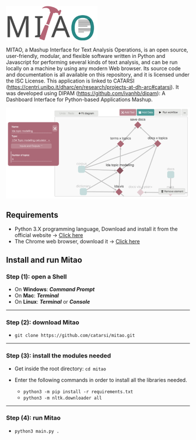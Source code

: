 <img src="doc/mitao_v2.svg" alt="logo" width="250"/>

MITAO, a Mashup Interface for Text Analysis Operations, is an open source, user-friendly, modular, and flexible software written in Python and Javascript for performing several kinds of text analysis, and can be run locally on a machine by using any modern Web browser. Its source code and documentation is all available on this repository, and it is licensed under the ISC License.
This application is linked to CATARSI (https://centri.unibo.it/dharc/en/research/projects-at-dh-arc#catarsi). It was developed using DIPAM  (https://github.com/ivanhb/dipam): A Dashboard Interface for Python-based Applications Mashup.

<img src="doc/main_screen.png" alt="screen"/>

## Requirements
* Python 3.X programming language, Download and install it from the official website -> [Click here](https://www.python.org/downloads/)
* The Chrome web browser, download it -> [Click here](https://www.google.com/intl/en/chrome/)

## Install and run Mitao

### Step (1): open a Shell
* On **Windows**: **_Command Prompt_**
* On **Mac**: **_Terminal_**
* On **Linux**: **_Terminal_** or **_Console_**

---

### Step (2): download Mitao
* ```git clone https://github.com/catarsi/mitao.git```   

---

### Step (3): install the modules needed
* Get inside the root directory:
```cd mitao```  

* Enter the following commands in order to install all the libraries needed.  
  * ```python3 -m pip install -r requirements.txt```  
  * ```python3 -m nltk.downloader all```

---

### Step (4): run Mitao
* ```python3 main.py .```
